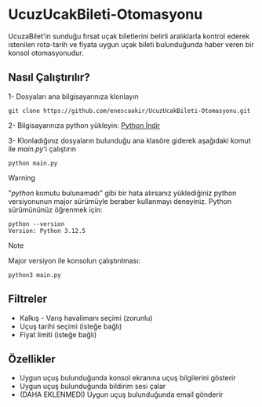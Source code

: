 # UcuzUcakBileti-Otomasyonu

UcuzaBilet'in sunduğu fırsat uçak biletlerini belirli aralıklarla kontrol ederek istenilen rota-tarih ve fiyata uygun uçak bileti bulunduğunda haber veren bir konsol otomasyonudur.

## Nasıl Çalıştırılır?

1- Dosyaları ana bilgisayarınıza klonlayın

    git clone https://github.com/enescaakir/UcuzUcakBileti-Otomasyonu.git

2- Bilgisayarınıza python yükleyin: [Python İndir](https://www.python.org/downloads/)

3- Klonladığınız dosyaların bulunduğu ana klasöre giderek aşağıdaki komut ile _main.py_'i çalıştırın

    python main.py

> [!WARNING] 
"_python_ komutu bulunamadı" gibi bir hata alırsanız yüklediğiniz python versiyonunun major sürümüyle beraber kullanmayı deneyiniz. Python sürümününüz öğrenmek için:

    python --version
    Version: Python 3.12.5

> [!NOTE]
Major versiyon ile konsolun çalıştırılması:
  
    python3 main.py

## Filtreler

* Kalkış - Varış havalimanı seçimi (zorunlu)
* Uçuş tarihi seçimi (isteğe bağlı)
* Fiyat limiti (isteğe bağlı)

## Özellikler

* Uygun uçuş bulunduğunda konsol ekranına uçuş bilgilerini gösterir
* Uygun uçuş bulunduğunda bildirim sesi çalar
* (DAHA EKLENMEDİ) Uygun uçuş bulunduğunda email gönderir
